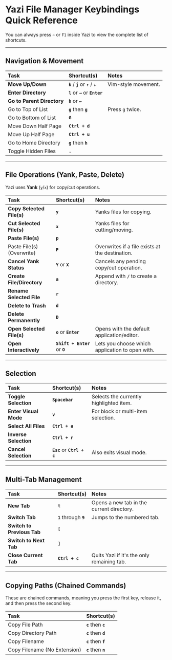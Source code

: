 # Yazi File Manager Keybindings Quick Reference

You can always press `~` or `F1` inside Yazi to view the complete list of shortcuts.

---
## Navigation & Movement

| Task | Shortcut(s) | Notes |
| :--- | :--- | :--- |
| **Move Up/Down** | **`k`** / **`j`** or **`↑`** / **`↓`** | Vim-style movement. |
| **Enter Directory** | **`l`** or **`→`** or **`Enter`** | |
| **Go to Parent Directory** | **`h`** or **`←`** | |
| Go to Top of List | **`g`** then **`g`** | Press `g` twice. |
| Go to Bottom of List | **`G`** | |
| Move Down Half Page | **`Ctrl + d`** | |
| Move Up Half Page | **`Ctrl + u`** | |
| Go to Home Directory | **`g`** then **`h`** | |
| Toggle Hidden Files | **`.`** | |

---
## File Operations (Yank, Paste, Delete)

Yazi uses **Yank** (`y`/`x`) for copy/cut operations.

| Task | Shortcut(s) | Notes |
| :--- | :--- | :--- |
| **Copy Selected File(s)** | **`y`** | Yanks files for copying. |
| **Cut Selected File(s)** | **`x`** | Yanks files for cutting/moving. |
| **Paste File(s)** | **`p`** | |
| Paste File(s) (Overwrite) | **`P`** | Overwrites if a file exists at the destination. |
| **Cancel Yank Status** | **`Y`** or **`X`** | Cancels any pending copy/cut operation. |
| **Create File/Directory** | **`a`** | Append with **`/`** to create a directory. |
| **Rename Selected File** | **`r`** | |
| **Delete to Trash** | **`d`** | |
| **Delete Permanently** | **`D`** | |
| **Open Selected File(s)** | **`o`** or **`Enter`** | Opens with the default application/editor. |
| **Open Interactively** | **`Shift + Enter`** or **`O`** | Lets you choose which application to open with. |

---
## Selection

| Task | Shortcut(s) | Notes |
| :--- | :--- | :--- |
| **Toggle Selection** | **`Spacebar`** | Selects the currently highlighted item. |
| **Enter Visual Mode** | **`v`** | For block or multi-item selection. |
| **Select All Files** | **`Ctrl + a`** | |
| **Inverse Selection** | **`Ctrl + r`** | |
| **Cancel Selection** | **`Esc`** or **`Ctrl + c`** | Also exits visual mode. |

---
## Multi-Tab Management

| Task | Shortcut(s) | Notes |
| :--- | :--- | :--- |
| **New Tab** | **`t`** | Opens a new tab in the current directory. |
| **Switch Tab** | **`1`** through **`9`** | Jumps to the numbered tab. |
| **Switch to Previous Tab** | **`[`** | |
| **Switch to Next Tab** | **`]`** | |
| **Close Current Tab** | **`Ctrl + c`** | Quits Yazi if it's the only remaining tab. |

---
## Copying Paths (Chained Commands)

These are chained commands, meaning you press the first key, release it, and then press the second key.

| Task | Shortcut(s) |
| :--- | :--- |
| Copy File Path | **`c`** then **`c`** |
| Copy Directory Path | **`c`** then **`d`** |
| Copy Filename | **`c`** then **`f`** |
| Copy Filename (No Extension) | **`c`** then **`n`** |
